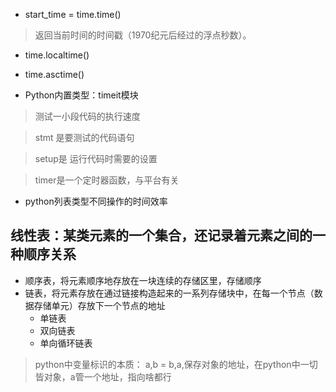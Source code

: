 * start_time = time.time()
> 返回当前时间的时间戳（1970纪元后经过的浮点秒数）。
* time.localtime()
* time.asctime()

* Python内置类型：timeit模块
> 测试一小段代码的执行速度

> stmt 是要测试的代码语句

> setup是 运行代码时需要的设置

> timer是一个定时器函数，与平台有关

* python列表类型不同操作的时间效率
## 线性表：某类元素的一个集合，还记录着元素之间的一种顺序关系
* 顺序表，将元素顺序地存放在一块连续的存储区里，存储顺序
* 链表，将元素存放在通过链接构造起来的一系列存储块中，在每一个节点（数据存储单元）存放下一个节点的地址
    * 单链表
    * 双向链表
    * 单向循环链表
> python中变量标识的本质：
a,b = b,a,保存对象的地址，在python中一切皆对象，a管一个地址，指向啥都行
